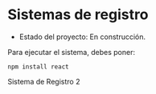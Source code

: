 <h1> Sistemas de registro </h1>

- Estado del proyecto: En construcción.

Para ejecutar el sistema, debes poner:

```npm install react```

Sistema de Registro 2
